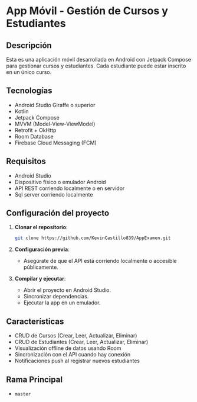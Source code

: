 # App Móvil - Gestión de Cursos y Estudiantes

## Descripción
Esta es una aplicación móvil desarrollada en Android con Jetpack Compose para gestionar cursos y estudiantes. Cada estudiante puede estar inscrito en un único curso.

## Tecnologías
- Android Studio Giraffe o superior
- Kotlin
- Jetpack Compose
- MVVM (Model-View-ViewModel)
- Retrofit + OkHttp
- Room Database
- Firebase Cloud Messaging (FCM)

## Requisitos
- Android Studio
- Dispositivo físico o emulador Android
- API REST corriendo localmente o en servidor
- Sql server corriendo localmente

## Configuración del proyecto

1. **Clonar el repositorio**:
   ```bash
   git clone https://github.com/KevinCastillo839/AppExamen.git
   ```

2. **Configuración previa**:
   - Asegúrate de que el API está corriendo localmente o accesible públicamente.
   

3. **Compilar y ejecutar**:
   - Abrir el proyecto en Android Studio.
   - Sincronizar dependencias.
   - Ejecutar la app en un emulador.

## Características
- CRUD de Cursos (Crear, Leer, Actualizar, Eliminar)
- CRUD de Estudiantes (Crear, Leer, Actualizar, Eliminar)
- Visualización offline de datos usando Room
- Sincronización con el API cuando hay conexión
- Notificaciones push al registrar nuevos estudiantes



## Rama Principal
- `master`
